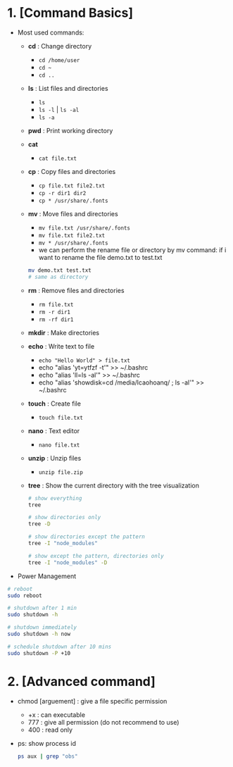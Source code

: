# 1. [Command Basics]

- Most used commands:

  - **cd** : Change directory
    - `cd /home/user`
    - `cd ~`
    - `cd ..`

  - **ls** : List files and directories
    - `ls`
    - `ls -l` | `ls -al`
    - `ls -a`

  - **pwd** : Print working directory

  - **cat**
    - `cat file.txt`

  - **cp** : Copy files and directories
    - `cp file.txt file2.txt`
    - `cp -r dir1 dir2`
    - `cp * /usr/share/.fonts`

  - **mv** : Move files and directories
    - `mv file.txt /usr/share/.fonts`
    - `mv file.txt file2.txt`
    - `mv * /usr/share/.fonts`
    - we can perform the rename file or directory by mv command: if i want to rename the file demo.txt to test.txt
    ```bash
    mv demo.txt test.txt
    # same as directory
    ```
    
  - **rm** : Remove files and directories
    - `rm file.txt`
    - `rm -r dir1`
    - `rm -rf dir1`

  - **mkdir** : Make directories

  - **echo** : Write text to file
    - `echo "Hello World" > file.txt`
    - echo "alias 'yt=ytfzf -t'" >> ~/.bashrc
    - echo "alias 'll=ls -al'" >> ~/.bashrc
    - echo "alias 'showdisk=cd /media/lcaohoanq/ ; ls -al'" >> ~/.bashrc

  - **touch** : Create file
    - `touch file.txt`

  - **nano** : Text editor
    - `nano file.txt`

  - **unzip** : Unzip files
    - `unzip file.zip`

  - **tree** : Show the current directory with the tree visualization
    ```bash
    # show everything
    tree

    # show directories only
    tree -D

    # show directories except the pattern
    tree -I "node_modules"

    # show except the pattern, directories only
    tree -I "node_modules" -D
    ```
    
- Power Management

```bash
# reboot
sudo reboot

# shutdown after 1 min
sudo shutdown -h

# shutdown immediately
sudo shutdown -h now

# schedule shutdown after 10 mins
sudo shutdown -P +10
```

# 2. [Advanced command]
  - chmod [arguement] : give a file specific permission
    - +x : can executable
    - 777 : give all permission (do not recommend to use)
    - 400 : read only

  - ps: show process id
    ```bash
    ps aux | grep "obs"
    ```
